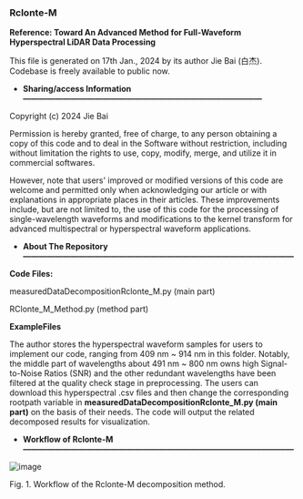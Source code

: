 ### Rclonte-M
**Reference: Toward An Advanced Method for Full-Waveform Hyperspectral LiDAR Data Processing**

This file is generated on 17th Jan., 2024 by its author Jie Bai (白杰). Codebase is freely available to public now.

- **Sharing/access Information——————————————————————————————**

Copyright (c) 2024 Jie Bai

Permission is hereby granted, free of charge, to any person obtaining a copy of this code and to deal in the Software without restriction, including without limitation the rights to use, copy, modify, merge, and utilize it in commercial softwares.

However, note that users' improved or modified versions of this code are welcome and permitted only when acknowledging our article or with explanations in appropriate places in their articles. These improvements include, but are not limited to, the use of this code for the processing of single-wavelength waveforms and modifications to the kernel transform for advanced multispectral or hyperspectral waveform applications.

- **About The Repository——————————————————————————————————**

**Code Files:**

 measuredDataDecompositionRclonte_M.py (main part)

 RClonte_M_Method.py (method part)

**ExampleFiles**

The author stores the hyperspectral waveform samples for users to implement our code, ranging from 409 nm ~ 914 nm in this folder. Notably, the middle part of wavelengths about 491 nm ~ 800 nm owns high Signal-to-Noise Ratios (SNR) and the other redundant wavelengths have been filtered at the quality check stage in preprocessing. The users can download this hyperspectral .csv files and then change the corresponding rootpath variable in **measuredDataDecompositionRclonte_M.py (main part)** on the basis of their needs. The code will output the related decomposed results for visualization.

- **Workflow of Rclonte-M——————————————————————————————————**

![image](https://github.com/Jie-Bai/Rclonte-M-TGRS/assets/37448920/5821b013-1dff-48dd-be35-628aaa97965bstyle="width:50%;)

Fig. 1. Workflow of the Rclonte-M decomposition method.






